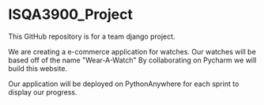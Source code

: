 # ISQA3900_Project
This GitHub repository is for a team django project.

We are creating a e-commerce application for watches.
Our watches will be based off of the name "Wear-A-Watch"
By collaborating on Pycharm we will build this website.

Our application will be deployed on PythonAnywhere for each sprint
to display our progress.